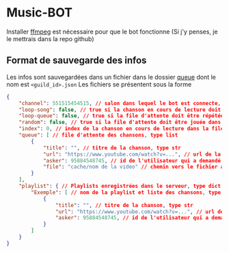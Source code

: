 # Music-BOT

Installer [ffmpeg](https://ffmpeg.org/download.html) est nécessaire pour que le bot fonctionne (Si j'y penses, je le mettrais dans la repo github)

## Format de sauvegarde des infos

Les infos sont sauvegardées dans un fichier dans le dossier [queue](./queue/) dont le nom est `<guild_id>.json`
Les fichiers se présentent sous la forme

```json
{
    "channel": 551515454515, // salon dans lequel le bot est connecte, type int ou null
    "loop-song": false, // true si la chanson en cours de lecture doit être répétée, type bool
    "loop-queue": false, // true si la file d'attente doit être répétée, type bool
    "random": false, // true si la file d'attente doit être jouée dans un ordre aléatoire, type bool
    "index": 0, // index de la chanson en cours de lecture dans la file d'attente, type int
    "queue": [ // file d'attente des chansons, type list
        {
            "title": "", // titre de la chanson, type str
            "url": "https://www.youtube.com/watch?v=...", // url de la chanson, type str
            "asker": 95884548745, // id de l'utilisateur qui a demandé la chanson, type int
            "file": "cache/nom de la video" // chemin vers le fichier audio de la chanson, type str. 
        }
    ],
    "playlist": { // Playlists enregistrées dans le serveur, type dict
        "Exemple": [ // nom de la playlist et liste des chansons, type list
            {
                "title": "", // titre de la chanson, type str
                "url": "https://www.youtube.com/watch?v=...", // url de la chanson, type str
                "asker": 95884548745, // id de l'utilisateur qui a demandé la chanson, type int
            }
        ]
    }
}
```
